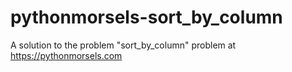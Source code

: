 # pythonmorsels-sort_by_column
A solution to the problem "sort_by_column" problem at https://pythonmorsels.com
